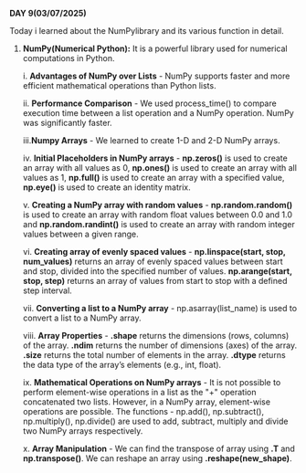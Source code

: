 **DAY 9(03/07/2025)**

Today i learned about the NumPylibrary and its various function in detail.

1) **NumPy(Numerical Python):** It is a powerful library used for numerical computations in Python.

   i. **Advantages of NumPy over Lists** - NumPy supports faster and more efficient mathematical operations than Python lists.

   ii. **Performance Comparison** - We used process_time() to compare execution time between a list operation and a NumPy operation. NumPy was significantly faster.
   
   iii.**Numpy Arrays** - We learned to create 1-D and 2-D NumPy arrays. 

   iv. **Initial Placeholders in NumPy arrays** - **np.zeros()** is used to create an array with all values as 0, **np.ones()** is used to create an array with all values as 1, **np.full()** is used to create an array with a specified value, **np.eye()** is used to create an identity matrix.

    v. **Creating a NumPy array with random values** - **np.random.random()** is used to create an array with random float values between 0.0 and 1.0 and **np.random.randint()** is used to create an array with random integer values between a given range.

   vi. **Creating array of evenly spaced values** - **np.linspace(start, stop, num_values)** returns an array of evenly spaced values between start and stop, divided into the specified number of values. **np.arange(start, stop, step)** returns an array of values from start to stop with a defined step interval.

   vii. **Converting a list to a NumPy array** - np.asarray(list_name) is used to convert a list to a NumPy array.

   viii. **Array Properties** - **.shape** returns the dimensions (rows, columns) of the array.
   **.ndim** returns the number of dimensions (axes) of the array.
   **.size** returns the total number of elements in the array.
   **.dtype** returns the data type of the array’s elements (e.g., int, float).

   ix. **Mathematical Operations on NumPy arrays** - It is not possible to perform element-wise operations in a list as the "+" operation concatenated two lists. However, in a NumPy array, element-wise operations are possible. The functions - np.add(), np.subtract(), np.multiply(), np.divide() are used to add, subtract, multiply and divide two NumPy arrays respectively.

   x. **Array Manipulation** - We can find the transpose of array using **.T** and **np.transpose()**.  We can reshape an array using **.reshape(new_shape)**.
